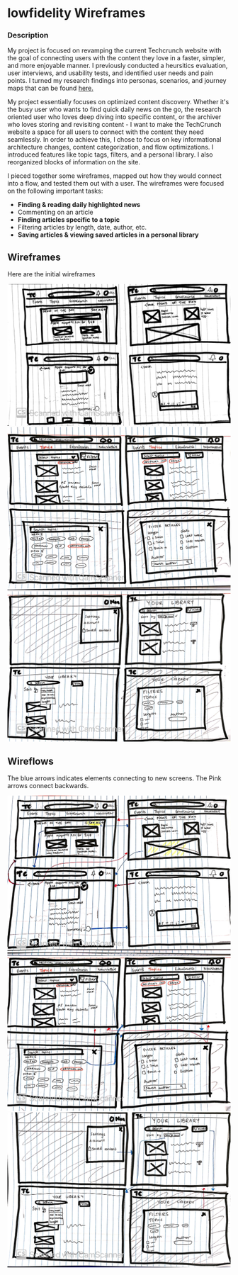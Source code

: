 # lowfidelity Wireframes

### Description 

My project is focused on revamping the current Techcrunch website with the goal of connecting users with the content they love in a faster, simpler, and more enjoyable manner.
I previously conducted a heursitics evaluation, user interviews, and usability tests, and identified user needs and pain points. I turned my research findings into personas, scenarios, and journey maps that can be found [here.](https://github.com/anerichouhan/dh150-personas/blob/master/README.md)

My project essentially focuses on optimized content discovery. Whether it's the busy user who wants to find quick daily news on the go, the research oriented user who loves deep diving into specific content, or the archiver who loves storing and revisiting content - I want to make the TechCrunch website a space for all users to connect with the content they need seamlessly.
In order to achieve this, I chose to focus on key informational architecture changes, content categorization, and flow optimizations. I introduced features like topic tags, filters, and a personal library. I also reorganized blocks of information on the site.

I pieced together some wireframes, mapped out how they would connect into a flow, and tested them out with a user. The wireframes were focused on the following important tasks:

- **Finding & reading daily highlighted news**
- Commenting on an article
- **Finding articles specific to a topic**
- Filtering articles by length, date, author, etc.
- **Saving articles & viewing saved articles in a personal library**

## Wireframes

Here are the initial wireframes

![Wireframe 1](https://github.com/anerichouhan/lowfi_wireflows/blob/master/IMG_0408.JPG)
![Wireframe 2](https://github.com/anerichouhan/lowfi_wireflows/blob/master/IMG_0409.JPG)
![Wireframe 3](https://github.com/anerichouhan/lowfi_wireflows/blob/master/IMG_0410.JPG)

## Wireflows
The blue arrows indicates elements connecting to new screens. The Pink arrows connect backwards.


![Wireflow 1](https://github.com/anerichouhan/lowfi_wireflows/blob/master/IMG_0411.JPG)
![Wireflow 2](https://github.com/anerichouhan/lowfi_wireflows/blob/master/IMG_0412.JPG)
![Wireflow 3](https://github.com/anerichouhan/lowfi_wireflows/blob/master/IMG_0413.JPG)

